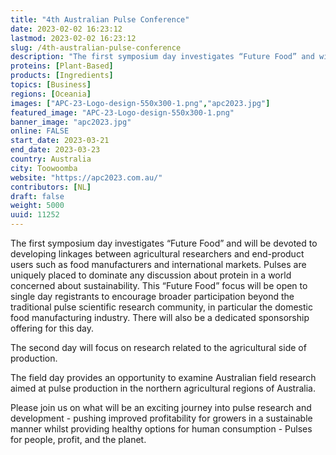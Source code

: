 ```yaml
---
title: "4th Australian Pulse Conference"
date: 2023-02-02 16:23:12
lastmod: 2023-02-02 16:23:12
slug: /4th-australian-pulse-conference
description: "The first symposium day investigates “Future Food” and will be devoted to developing linkages between agricultural researchers and end-product users such as food manufacturers and international markets. Pulses are uniquely placed to dominate any discussion about protein in a world concerned about sustainability. This “Future Food” focus will be open to single day registrants to encourage broader participation beyond the traditional pulse scientific research community, in particular the domestic food manufacturing industry."
proteins: [Plant-Based]
products: [Ingredients]
topics: [Business]
regions: [Oceania]
images: ["APC-23-Logo-design-550x300-1.png","apc2023.jpg"]
featured_image: "APC-23-Logo-design-550x300-1.png"
banner_image: "apc2023.jpg"
online: FALSE
start_date: 2023-03-21
end_date: 2023-03-23
country: Australia
city: Toowoomba
website: "https://apc2023.com.au/"
contributors: [NL]
draft: false
weight: 5000
uuid: 11252
---
```

<p>The first symposium day investigates “Future Food” and will be devoted to developing linkages between agricultural researchers and end-product users such as food manufacturers and international markets. Pulses are uniquely placed to dominate any discussion about protein in a world concerned about sustainability. This “Future Food” focus will be open to single day registrants to encourage broader participation beyond the traditional pulse scientific research community, in particular the domestic food manufacturing industry. There will also be a dedicated sponsorship offering for this day.</p>
<p>The second day will focus on research related to the agricultural side of production.</p>
<p>The field day provides an opportunity to examine Australian field research aimed at pulse production in the northern agricultural regions of Australia.</p>
<p>Please join us on what will be an exciting journey into pulse research and development - pushing improved profitability for growers in a sustainable manner whilst providing healthy options for human consumption - Pulses for people, profit, and the planet.</p>
